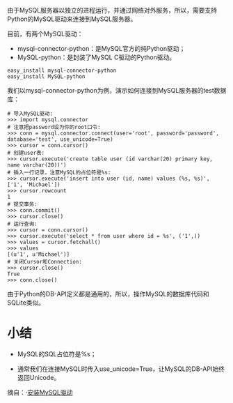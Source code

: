由于MySQL服务器以独立的进程运行，并通过网络对外服务，所以，需要支持Python的MySQL驱动来连接到MySQL服务器。

目前，有两个MySQL驱动：
- mysql-connector-python：是MySQL官方的纯Python驱动；
- MySQL-python：是封装了MySQL C驱动的Python驱动。

~~~
easy_install mysql-connector-python
easy_install MySQL-python
~~~
我们以mysql-connector-python为例，演示如何连接到MySQL服务器的test数据库：
~~~
# 导入MySQL驱动:
>>> import mysql.connector
# 注意把password设为你的root口令:
>>> conn = mysql.connector.connect(user='root', password='password', database='test', use_unicode=True)
>>> cursor = conn.cursor()
# 创建user表:
>>> cursor.execute('create table user (id varchar(20) primary key, name varchar(20))')
# 插入一行记录，注意MySQL的占位符是%s:
>>> cursor.execute('insert into user (id, name) values (%s, %s)', ['1', 'Michael'])
>>> cursor.rowcount
1
# 提交事务:
>>> conn.commit()
>>> cursor.close()
# 运行查询:
>>> cursor = conn.cursor()
>>> cursor.execute('select * from user where id = %s', ('1',))
>>> values = cursor.fetchall()
>>> values
[(u'1', u'Michael')]
# 关闭Cursor和Connection:
>>> cursor.close()
True
>>> conn.close()
~~~
由于Python的DB-API定义都是通用的，所以，操作MySQL的数据库代码和SQLite类似。

# 小结

- MySQL的SQL占位符是%s；

- 通常我们在连接MySQL时传入use_unicode=True，让MySQL的DB-API始终返回Unicode。

摘自：·[安装MySQL驱动](https://www.liaoxuefeng.com/wiki/001374738125095c955c1e6d8bb493182103fac9270762a000/001391435131816c6a377e100ec4d43b3fc9145f3bb8056000)
